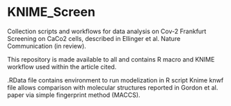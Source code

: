 # KNIME_Screen
Collection scripts and workflows for data analysis on Cov-2 Frankfurt Screening on CaCo2 cells, described in Ellinger et al. Nature Communication (in review).

This repository is made available to all and contains R macro and KNIME workflow used within the article cited.

.RData file contains environment to run modelization in R script
Knime knwf file allows comparison with molecular structures reported in Gordon et al. paper via simple fingerprint method (MACCS).
